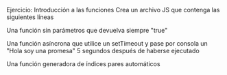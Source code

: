 Ejercicio: Introducción a las funciones
Crea un archivo JS que contenga las siguientes líneas

Una función sin parámetros que devuelva siempre "true"

Una función asíncrona que utilice un setTimeout y pase por consola un "Hola soy una promesa" 5 segundos después de haberse ejecutado

Una función generadora de índices pares automáticos
